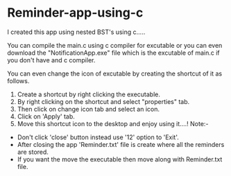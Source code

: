 # Reminder-app-using-c
I created this app using nested BST's using c.....

You can compile the main.c using c compiler for excutable or you can even download the "NotificationApp.exe" file which is the excutable of main.c if you don't have and c compiler.

You can even change the icon of excutable by creating the shortcut of it as follows.
1. Create a shortcut by right clicking the executable.
2. By right clicking on the shortcut and select "properties" tab.
3. Then click on change icon tab and select an icon.
4. Click on 'Apply' tab.
5. Move this shortcut icon to the desktop and enjoy using it....!
Note:-  
* Don't click 'close' button instead use '12' option to 'Exit'.
* After closing the app 'Reminder.txt' file is create where all the reminders are stored.
* If you want the move the executable then move along with Reminder.txt file.


